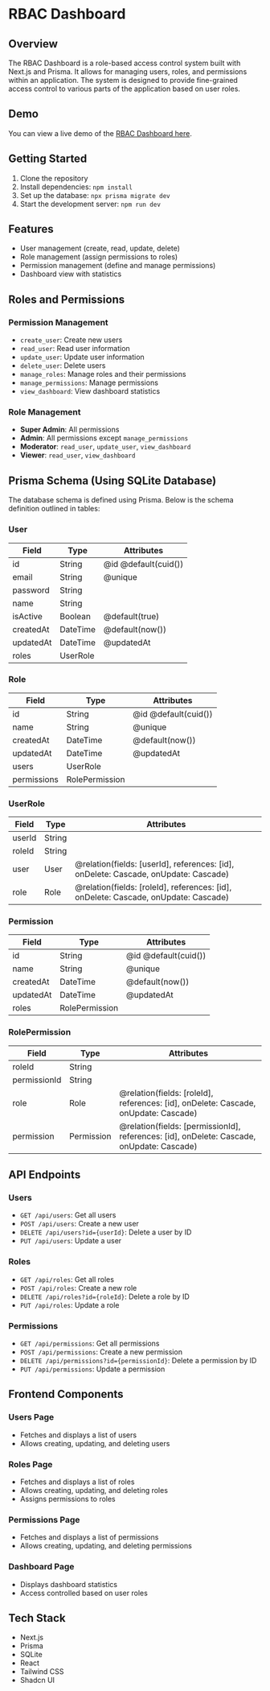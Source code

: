 # RBAC Dashboard

## Overview

The RBAC Dashboard is a role-based access control system built with Next.js and Prisma. It allows for managing users, roles, and permissions within an application. The system is designed to provide fine-grained access control to various parts of the application based on user roles.

## Demo

You can view a live demo of the  [RBAC Dashboard here](https://rbac-dashboard-mu.vercel.app).

## Getting Started

1. Clone the repository
2. Install dependencies: `npm install`
3. Set up the database: `npx prisma migrate dev`
4. Start the development server: `npm run dev`

## Features

- User management (create, read, update, delete)
- Role management (assign permissions to roles)
- Permission management (define and manage permissions)
- Dashboard view with statistics

## Roles and Permissions

### Permission Management

- `create_user`: Create new users
- `read_user`: Read user information
- `update_user`: Update user information
- `delete_user`: Delete users
- `manage_roles`: Manage roles and their permissions
- `manage_permissions`: Manage permissions
- `view_dashboard`: View dashboard statistics

### Role Management

- **Super Admin**: All permissions
- **Admin**: All permissions except `manage_permissions`
- **Moderator**: `read_user`, `update_user`, `view_dashboard`
- **Viewer**: `read_user`, `view_dashboard`

## Prisma Schema (Using SQLite Database)

The database schema is defined using Prisma. Below is the schema definition outlined in tables:

### User

| Field     | Type     | Attributes                  |
|-----------|----------|-----------------------------|
| id        | String   | @id @default(cuid())        |
| email     | String   | @unique                     |
| password  | String   |                             |
| name      | String   |                             |
| isActive  | Boolean  | @default(true)              |
| createdAt | DateTime | @default(now())             |
| updatedAt | DateTime | @updatedAt                  |
| roles     | UserRole |                             |

### Role

| Field      | Type           | Attributes                  |
|------------|----------------|-----------------------------|
| id         | String         | @id @default(cuid())        |
| name       | String         | @unique                     |
| createdAt  | DateTime       | @default(now())             |
| updatedAt  | DateTime       | @updatedAt                  |
| users      | UserRole       |                             |
| permissions| RolePermission |                             |

### UserRole

| Field  | Type | Attributes                                      |
|--------|------|-------------------------------------------------|
| userId | String |                                               |
| roleId | String |                                               |
| user   | User   | @relation(fields: [userId], references: [id], onDelete: Cascade, onUpdate: Cascade) |
| role   | Role   | @relation(fields: [roleId], references: [id], onDelete: Cascade, onUpdate: Cascade) |

### Permission

| Field     | Type     | Attributes                  |
|-----------|----------|-----------------------------|
| id        | String   | @id @default(cuid())        |
| name      | String   | @unique                     |
| createdAt | DateTime | @default(now())             |
| updatedAt | DateTime | @updatedAt                  |
| roles     | RolePermission |                       |

### RolePermission

| Field        | Type       | Attributes                                      |
|--------------|------------|-------------------------------------------------|
| roleId       | String     |                                                 |
| permissionId | String     |                                                 |
| role         | Role       | @relation(fields: [roleId], references: [id], onDelete: Cascade, onUpdate: Cascade) |
| permission   | Permission | @relation(fields: [permissionId], references: [id], onDelete: Cascade, onUpdate: Cascade) |

## API Endpoints

### Users

- `GET /api/users`: Get all users
- `POST /api/users`: Create a new user
- `DELETE /api/users?id={userId}`: Delete a user by ID
- `PUT /api/users`: Update a user

### Roles

- `GET /api/roles`: Get all roles
- `POST /api/roles`: Create a new role
- `DELETE /api/roles?id={roleId}`: Delete a role by ID
- `PUT /api/roles`: Update a role

### Permissions

- `GET /api/permissions`: Get all permissions
- `POST /api/permissions`: Create a new permission
- `DELETE /api/permissions?id={permissionId}`: Delete a permission by ID
- `PUT /api/permissions`: Update a permission

## Frontend Components

### Users Page

- Fetches and displays a list of users
- Allows creating, updating, and deleting users

### Roles Page

- Fetches and displays a list of roles
- Allows creating, updating, and deleting roles
- Assigns permissions to roles

### Permissions Page

- Fetches and displays a list of permissions
- Allows creating, updating, and deleting permissions

### Dashboard Page

- Displays dashboard statistics
- Access controlled based on user roles

## Tech Stack

- Next.js
- Prisma
- SQLite
- React
- Tailwind CSS
- Shadcn UI
